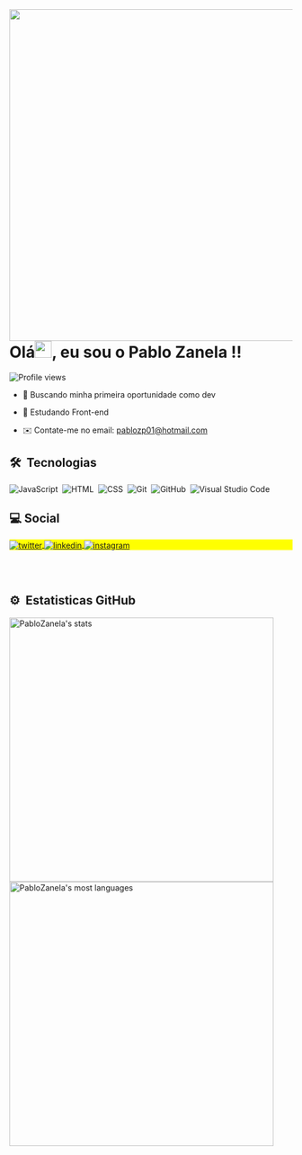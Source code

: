 <img align="right" height="590em" src="https://raw.githubusercontent.com/gist/PabloZanela/fd368743c7d7d75ab3de9770e20acaa8/raw/bfca75346e2dbee3ab9a6e0e88d23553d9f914de/githubcard.svg"/>
<h1 align="left">Olá<img src="https://raw.githubusercontent.com/kaueMarques/kaueMarques/master/hi.gif" height="30px">, eu sou o Pablo Zanela !!</h1>
<p align="left"> <img src="https://komarev.com/ghpvc/?username=PabloZanela&color=yellow" alt="Profile views" /> </p>


- 🚀 Buscando minha primeira oportunidade como dev

- 📕 Estudando Front-end

- ✉️ Contate-me no email: pablozp01@hotmail.com


## 🛠 &nbsp;Tecnologias

![JavaScript](https://img.shields.io/badge/-JavaScript-05122A?style=flat&logo=javascript)&nbsp;
![HTML](https://img.shields.io/badge/-HTML-05122A?style=flat&logo=HTML5)&nbsp;
![CSS](https://img.shields.io/badge/-CSS-05122A?style=flat&logo=CSS3&logoColor=1572B6)&nbsp;
![Git](https://img.shields.io/badge/-Git-05122A?style=flat&logo=git)&nbsp;
![GitHub](https://img.shields.io/badge/-GitHub-05122A?style=flat&logo=github)&nbsp;
![Visual Studio Code](https://img.shields.io/badge/-Visual%20Studio%20Code-05122A?style=flat&logo=visual-studio-code&logoColor=007ACC)&nbsp;


## 💻 Social

<p align="left" style="background:yellow">
<a href="https://twitter.com/Zanelapablo" target="_blank">
  <img align="center" src="https://img.shields.io/badge/-Zanelapablo-05122A?style=flat&logo=twitter" alt="twitter"/>  
</a>
<a href="https://linkedin.com/in/PabloZanela" target="_blank">
  <img align="center" src="https://img.shields.io/badge/-PabloZanela-05122A?style=flat&logo=linkedin" alt="linkedin"/>
</a>
<a href="https://instagram.com/pablo_zanela" target="_blank">
 <img align="center" src="https://img.shields.io/badge/-pablo_zanela-05122A?style=flat&logo=instagram" alt="instagram"/>
</a>
</p>

<br><br>

## ⚙️ &nbsp;Estatisticas GitHub

<p align="left">
<img width="470em" src="https://github-readme-stats.vercel.app/api?username=PabloZanela&show_icons=true&theme=vision-friendly-dark" alt="PabloZanela's stats"/>
<img width="470em" src="https://github-readme-stats.vercel.app/api/top-langs/?username=PabloZanela&layout=compact&theme=vision-friendly-dark" alt="PabloZanela's most languages"/>
</p>

